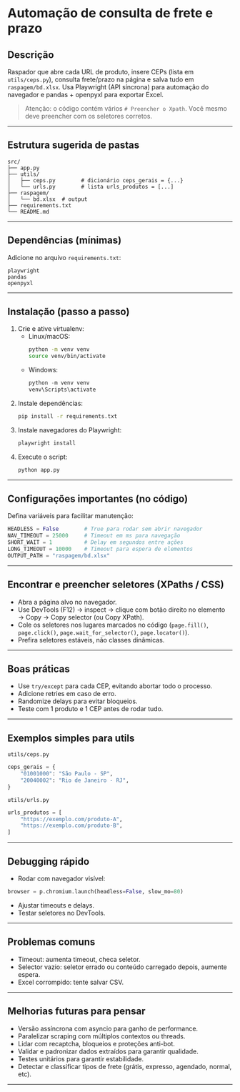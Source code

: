 # Automação de consulta de frete e prazo

## Descrição
Raspador que abre cada URL de produto, insere CEPs (lista em `utils/ceps.py`), consulta frete/prazo na página e salva tudo em `raspagem/bd.xlsx`. Usa Playwright (API síncrona) para automação do navegador e pandas + openpyxl para exportar Excel.

> Atenção: o código contém vários `# Preencher o Xpath`. Você mesmo deve preencher com os seletores corretos.

---

## Estrutura sugerida de pastas
```
src/
├── app.py
├── utils/
│   ├── ceps.py        # dicionário ceps_gerais = {...}
│   └── urls.py        # lista urls_produtos = [...]
├── raspagem/
│   └── bd.xlsx  # output
├── requirements.txt
└── README.md
```

---

## Dependências (mínimas)
Adicione no arquivo `requirements.txt`:
```
playwright
pandas
openpyxl
```

---

## Instalação (passo a passo)
1. Crie e ative virtualenv:
   - Linux/macOS:
     ```bash
     python -m venv venv
     source venv/bin/activate
     ```
   - Windows:
     ```powershell
     python -m venv venv
     venv\Scripts\activate
     ```
2. Instale dependências:
   ```bash
   pip install -r requirements.txt
   ```
3. Instale navegadores do Playwright:
   ```bash
   playwright install
   ```
4. Execute o script:
   ```bash
   python app.py
   ```

---

## Configurações importantes (no código)
Defina variáveis para facilitar manutenção:
```python
HEADLESS = False        # True para rodar sem abrir navegador
NAV_TIMEOUT = 25000     # Timeout em ms para navegação
SHORT_WAIT = 1          # Delay em segundos entre ações
LONG_TIMEOUT = 10000    # Timeout para espera de elementos
OUTPUT_PATH = "raspagem/bd.xlsx"
```

---

## Encontrar e preencher seletores (XPaths / CSS)
- Abra a página alvo no navegador.
- Use DevTools (F12) → inspect → clique com botão direito no elemento → Copy → Copy selector (ou Copy XPath).
- Cole os seletores nos lugares marcados no código (`page.fill()`, `page.click()`, `page.wait_for_selector()`, `page.locator()`).
- Prefira seletores estáveis, não classes dinâmicas.

---

## Boas práticas
- Use `try/except` para cada CEP, evitando abortar todo o processo.
- Adicione retries em caso de erro.
- Randomize delays para evitar bloqueios.
- Teste com 1 produto e 1 CEP antes de rodar tudo.

---

## Exemplos simples para utils

`utils/ceps.py`
```python
ceps_gerais = {
    "01001000": "São Paulo - SP",
    "20040002": "Rio de Janeiro - RJ",
}
```

`utils/urls.py`
```python
urls_produtos = [
    "https://exemplo.com/produto-A",
    "https://exemplo.com/produto-B",
]
```

---

## Debugging rápido
- Rodar com navegador visível:
```python
browser = p.chromium.launch(headless=False, slow_mo=80)
```
- Ajustar timeouts e delays.
- Testar seletores no DevTools.

---

## Problemas comuns
- Timeout: aumenta timeout, checa seletor.
- Selector vazio: seletor errado ou conteúdo carregado depois, aumente espera.
- Excel corrompido: tente salvar CSV.

---

## Melhorias futuras para pensar
- Versão assíncrona com asyncio para ganho de performance.
- Paralelizar scraping com múltiplos contextos ou threads.
- Lidar com recaptcha, bloqueios e proteções anti-bot.
- Validar e padronizar dados extraídos para garantir qualidade.
- Testes unitários para garantir estabilidade.
- Detectar e classificar tipos de frete (grátis, expresso, agendado, normal, etc).

---
